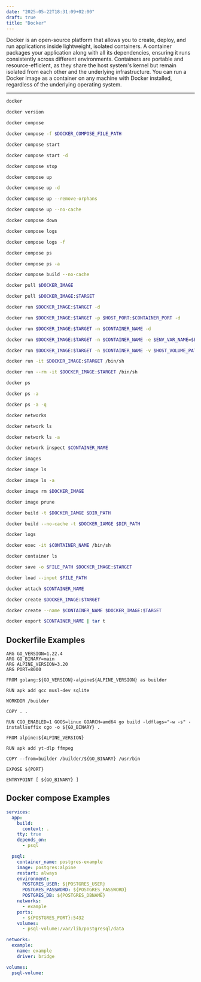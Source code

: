 ```yaml
---
date: "2025-05-22T18:31:09+02:00"
draft: true
title: "Docker"
---
```


Docker is an open-source platform that allows you to create, deploy, and run applications inside lightweight, isolated containers. A container packages your application along with all its dependencies, ensuring it runs consistently across different environments. Containers are portable and resource-efficient, as they share the host system's kernel but remain isolated from each other and the underlying infrastructure. You can run a Docker image as a container on any machine with Docker installed, regardless of the underlying operating system.

---

```sh
docker
```

```sh
docker version
```

```sh
docker compose
```

```sh
docker compose -f $DOCKER_COMPOSE_FILE_PATH
```

```sh
docker compose start
```

```sh
docker compose start -d
```

```sh
docker compose stop
```

```sh
docker compose up
```

```sh
docker compose up -d
```

```sh
docker compose up --remove-orphans
```

```sh
docker compose up --no-cache
```

```sh
docker compose down
```

```sh
docker compose logs
```

```sh
docker compose logs -f
```

```sh
docker compose ps
```

```sh
docker compose ps -a
```

```sh
docker compose build --no-cache
```

```sh
docker pull $DOCKER_IMAGE
```

```sh
docker pull $DOCKER_IMAGE:$TARGET
```

```sh
docker run $DOCKER_IMAGE:$TARGET -d
```

```sh
docker run $DOCKER_IMAGE:$TARGET -p $HOST_PORT:$CONTAINER_PORT -d
```

```sh
docker run $DOCKER_IMAGE:$TARGET -n $CONTAINER_NAME -d
```

```sh
docker run $DOCKER_IMAGE:$TARGET -n $CONTAINER_NAME -e $ENV_VAR_NAME=$ENV_VAR_VALUE -d
```

```sh
docker run $DOCKER_IMAGE:$TARGET -n $CONTAINER_NAME -v $HOST_VOLUME_PATH:$CONTAINER_VOLUME_PATH -d
```

```sh
docker run -it $DOCKER_IMAGE:$TARGET /bin/sh
```

```sh
docker run --rm -it $DOCKER_IMAGE:$TARGET /bin/sh
```

```sh
docker ps
```

```sh
docker ps -a
```

```sh
docker ps -a -q
```

```sh
docker networks
```

```sh
docker network ls
```

```sh
docker network ls -a
```

```sh
docker network inspect $CONTAINER_NAME
```

```sh
docker images
```

```sh
docker image ls
```

```sh
docker image ls -a
```

```sh
docker image rm $DOCKER_IMAGE
```

```sh
docker image prune
```

```sh
docker build -t $DOCKER_IAMGE $DIR_PATH
```

```sh
docker build --no-cache -t $DOCKER_IAMGE $DIR_PATH
```

```sh
docker logs
```

```sh
docker exec -it $CONTAINER_NAME /bin/sh
```

```sh
docker container ls
```

```sh
docker save -o $FILE_PATH $DOCKER_IMAGE:$TARGET
```

```sh
docker load --input $FILE_PATH
```

```sh
docker attach $CONTAINER_NAME
```

```sh
docker create $DOCKER_IMAGE:$TARGET
```

```sh
docker create --name $CONTAINER_NAME $DOCKER_IMAGE:$TARGET
```

```sh
docker export $CONTAINER_NAME | tar t
```

## Dockerfile Examples

```docker
ARG GO_VERSION=1.22.4
ARG GO_BINARY=main
ARG ALPINE_VERSION=3.20
ARG PORT=8000

FROM golang:${GO_VERSION}-alpine${ALPINE_VERSION} as builder

RUN apk add gcc musl-dev sqlite

WORKDIR /builder

COPY . .

RUN CGO_ENABLED=1 GOOS=linux GOARCH=amd64 go build -ldflags="-w -s" -installsuffix cgo -o ${GO_BINARY} .

FROM alpine:${ALPINE_VERSION}

RUN apk add yt-dlp ffmpeg

COPY --from=builder /builder/${GO_BINARY} /usr/bin

EXPOSE ${PORT}

ENTRYPOINT [ ${GO_BINARY} ]
```

## Docker compose Examples

```yaml
services:
  app:
    build:
      context: .
    tty: true
    depends_on:
      - psql

  psql:
    container_name: postgres-example
    image: postgres:alpine
    restart: always
    environment:
      POSTGRES_USER: ${POSTGRES_USER}
      POSTGRES_PASSWORD: ${POSTGRES_PASSWORD}
      POSTGRES_DB: ${POSTGRES_DBNAME}
    networks:
      - example
    ports:
      - ${POSTGRES_PORT}:5432
    volumes:
      - psql-volume:/var/lib/postgresql/data

networks:
  example:
    name: example
    driver: bridge

volumes:
  psql-volume:
```
